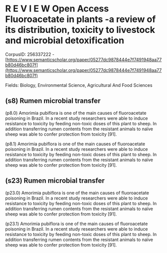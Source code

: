 # R E V I E W Open Access Fluoroacetate in plants -a review of its distribution, toxicity to livestock and microbial detoxification

CorpusID: 256337222 - [https://www.semanticscholar.org/paper/05277dc9878444e7f7491948aa77b80d46bc807f](https://www.semanticscholar.org/paper/05277dc9878444e7f7491948aa77b80d46bc807f)

Fields: Biology, Environmental Science, Agricultural And Food Sciences

## (s8) Rumen microbial transfer
(p8.0) Amorimia pubiflora is one of the main causes of fluoroacetate poisoning in Brazil. In a recent study researchers were able to induce resistance to toxicity by feeding non-toxic doses of this plant to sheep. In addition transferring rumen contents from the resistant animals to naïve sheep was able to confer protection from toxicity [91].

(p8.1) Amorimia pubiflora is one of the main causes of fluoroacetate poisoning in Brazil. In a recent study researchers were able to induce resistance to toxicity by feeding non-toxic doses of this plant to sheep. In addition transferring rumen contents from the resistant animals to naïve sheep was able to confer protection from toxicity [91].
## (s23) Rumen microbial transfer
(p23.0) Amorimia pubiflora is one of the main causes of fluoroacetate poisoning in Brazil. In a recent study researchers were able to induce resistance to toxicity by feeding non-toxic doses of this plant to sheep. In addition transferring rumen contents from the resistant animals to naïve sheep was able to confer protection from toxicity [91].

(p23.1) Amorimia pubiflora is one of the main causes of fluoroacetate poisoning in Brazil. In a recent study researchers were able to induce resistance to toxicity by feeding non-toxic doses of this plant to sheep. In addition transferring rumen contents from the resistant animals to naïve sheep was able to confer protection from toxicity [91].
